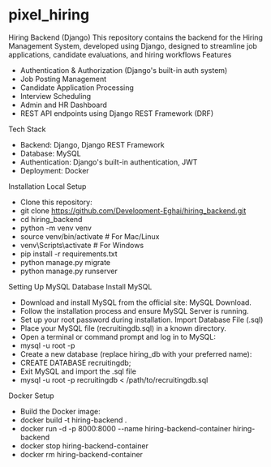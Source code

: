 # pixel_hiring
Hiring Backend (Django)
This repository contains the backend for the Hiring Management System, developed using Django, designed to streamline job applications, candidate evaluations, and hiring workflows
Features
- Authentication & Authorization (Django's built-in auth system)
- Job Posting Management
- Candidate Application Processing
- Interview Scheduling
- Admin and HR Dashboard
- REST API endpoints using Django REST Framework (DRF)

Tech Stack
- Backend: Django, Django REST Framework
- Database:  MySQL
- Authentication: Django's built-in authentication, JWT
- Deployment: Docker

Installation
Local Setup
- Clone this repository:
- git clone https://github.com/Development-Eghai/hiring_backend.git
- cd hiring_backend
- python -m venv venv
- source venv/bin/activate  # For Mac/Linux
- venv\Scripts\activate  # For Windows
- pip install -r requirements.txt
- python manage.py migrate
- python manage.py runserver

Setting Up MySQL Database
Install MySQL
- Download and install MySQL from the official site: MySQL Download.
- Follow the installation process and ensure MySQL Server is running.
- Set up your root password during installation.
Import Database File (.sql)
- Place your MySQL file (recruitingdb.sql) in a known directory.
- Open a terminal or command prompt and log in to MySQL:
- mysql -u root -p
- Create a new database (replace hiring_db with your preferred name):
- CREATE DATABASE  recruitingdb;
- Exit MySQL and import the .sql file
- mysql -u root -p  recruitingdb < /path/to/recruitingdb.sql

Docker Setup
- Build the Docker image:
- docker build -t hiring-backend .
- docker run -d -p 8000:8000 --name hiring-backend-container hiring-backend
- docker stop hiring-backend-container
- docker rm hiring-backend-container
